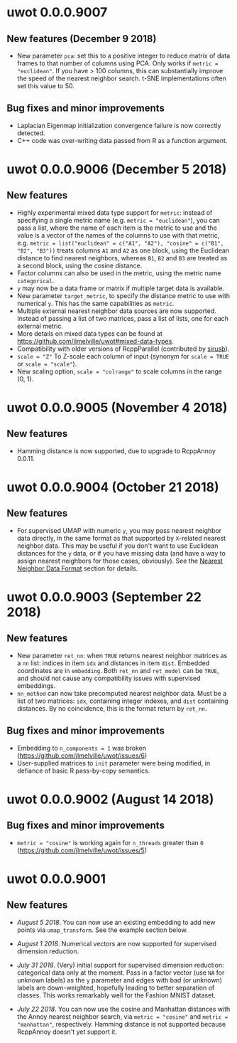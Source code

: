# uwot 0.0.0.9007

## New features (December 9 2018)

* New parameter `pca`: set this to a positive integer to reduce matrix of
data frames to that number of columns using PCA. Only works if 
`metric = "euclidean"`. If you have > 100 columns, this can substantially 
improve the speed of the nearest neighbor search. t-SNE implementations often
set this value to 50.

## Bug fixes and minor improvements

* Laplacian Eigenmap initialization convergence failure is now correctly 
detected.
* C++ code was over-writing data passed from R as a function argument.

# uwot 0.0.0.9006 (December 5 2018)

## New features

* Highly experimental mixed data type support for `metric`: instead of
specifying a single metric name (e.g. `metric = "euclidean"`), you can pass a
list, where the name of each item is the metric to use and the value is a vector
of the names of the columns to use with that metric, e.g. 
`metric = list("euclidean" = c("A1", "A2"), "cosine" = c("B1", "B2", "B3"))` 
treats columns `A1` and `A2` as one block, using the Euclidean distance to find
nearest neighbors, whereas `B1`, `B2` and `B3` are treated as a second block,
using the cosine distance.
* Factor columns can also be used in the metric, using the metric name 
`categorical`. 
* `y` may now be a data frame or matrix if multiple target data is available. 
* New parameter `target_metric`, to specify the distance metric to use with 
numerical `y`. This has the same capabilities as `metric`.
* Multiple external nearest neighbor data sources are now supported. Instead of
passing a list of two matrices, pass a list of lists, one for each external
metric.
* More details on mixed data types can be found at 
https://github.com/jlmelville/uwot#mixed-data-types.
* Compatibility with older versions of RcppParallel (contributed by 
[sirusb](https://github.com/sirusb)).
* `scale = "Z"` To Z-scale each column of input (synonym for `scale = TRUE` 
or `scale = "scale"`).
* New scaling option, `scale = "colrange"` to scale columns in the range (0, 1).

# uwot 0.0.0.9005 (November 4 2018)

## New features

* Hamming distance is now supported, due to upgrade to RcppAnnoy 0.0.11.

# uwot 0.0.0.9004 (October 21 2018)

## New features

* For supervised UMAP with numeric `y`, you may pass nearest neighbor data
directly, in the same format as that supported by `X`-related nearest neighbor
data. This may be useful if you don't want to use Euclidean distances for
the `y` data, or if you have missing data (and have a way to assign nearest neighbors
for those cases, obviously). See the 
[Nearest Neighbor Data Format](https://github.com/jlmelville/uwot#nearest-neighbor-data-format)
section for details.

# uwot 0.0.0.9003 (September 22 2018)

## New features

* New parameter `ret_nn`: when `TRUE` returns nearest neighbor matrices
as a `nn` list: indices in item `idx` and distances in item `dist`. Embedded
coordinates are in `embedding`. Both `ret_nn` and `ret_model` can be `TRUE`,
and should not cause any compatibility issues with supervised embeddings.
* `nn_method` can now take precomputed nearest neighbor data. Must be a list of
two matrices: `idx`, containing integer indexes, and `dist` containing 
distances. By no coincidence, this is the format return by `ret_nn`.

## Bug fixes and minor improvements

* Embedding to `n_components = 1` was broken (https://github.com/jlmelville/uwot/issues/6)
* User-supplied matrices to `init` parameter were being modified, in defiance of basic R pass-by-copy semantics.

# uwot 0.0.0.9002 (August 14 2018)

## Bug fixes and minor improvements

* `metric = "cosine"` is working again for `n_threads` greater than `0` (https://github.com/jlmelville/uwot/issues/5)

# uwot 0.0.0.9001

## New features

* *August 5 2018*. You can now use an existing embedding to add new points via
`umap_transform`. See the example section below.

* *August 1 2018*. Numerical vectors are now supported for supervised dimension reduction.

* *July 31 2018*. (Very) initial support for supervised dimension reduction:
categorical data only at the moment. Pass in a factor vector (use `NA` for
unknown labels) as the `y` parameter and edges with bad (or unknown) labels are
down-weighted, hopefully leading to better separation of classes. This works
remarkably well for the Fashion MNIST dataset.

* *July 22 2018*. You can now use the cosine and Manhattan distances with the
Annoy nearest neighbor search, via `metric = "cosine"` and `metric =
"manhattan"`, respectively. Hamming distance is not supported because RcppAnnoy
doesn't yet support it.
